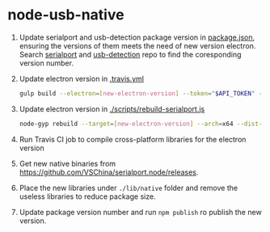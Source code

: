 # node-usb-native

1. Update serialport and usb-detection package version in [package.json](./package.json), ensuring the versions of them meets the need of new version electron. Search [serialport](https://github.com/serialport/node-serialport/releases) and [usb-detection](https://github.com/MadLittleMods/node-usb-detection/releases) repo to find the coresponding version number.

1. Update electron version in [.travis.yml](./.travis.yml)

    ```bash
    gulp build --electron=[new-electron-version] --token="$API_TOKEN" --tag="downloads"
    ```

1. Update electron version in [./scripts/rebuild-serialport.js](rebuild-serialport.js)

    ```bash
    node-gyp rebuild --target=[new-electron-version] --arch=x64 --dist-url=https://atom.io/download/electron
    ```
1. Run Travis CI job to compile cross-platform libraries for the electron version

1. Get new native binaries from https://github.com/VSChina/serialport.node/releases.

1. Place the new libraries under `./lib/native` folder and remove the useless libraries to reduce package size.

1. Update package version number and run `npm publish` ro publish the new version.
